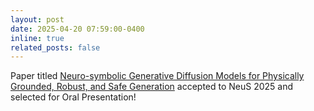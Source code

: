```yaml
---
layout: post
date: 2025-04-20 07:59:00-0400
inline: true
related_posts: false
---
```


Paper titled [Neuro-symbolic Generative Diffusion Models for Physically Grounded, Robust, and Safe Generation](https://arxiv.org/abs/2506.01121) accepted to NeuS 2025 and selected for Oral Presentation!
